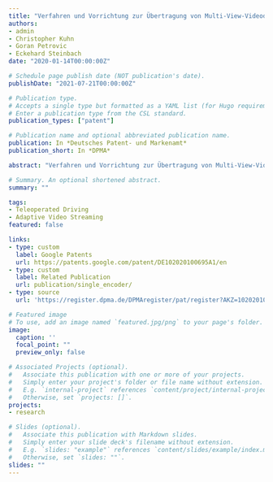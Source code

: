 ```yaml
---
title: "Verfahren und Vorrichtung zur Übertragung von Multi-View-Videodaten"
authors:
- admin
- Christopher Kuhn
- Goran Petrovic
- Eckehard Steinbach
date: "2020-01-14T00:00:00Z"

# Schedule page publish date (NOT publication's date).
publishDate: "2021-07-21T00:00:00Z"

# Publication type.
# Accepts a single type but formatted as a YAML list (for Hugo requirements).
# Enter a publication type from the CSL standard.
publication_types: ["patent"]

# Publication name and optional abbreviated publication name.
publication: In *Deutsches Patent- und Markenamt*
publication_short: In *DPMA*

abstract: "Verfahren und Vorrichtung zur Übertragung von Multi-View-Videodaten"

# Summary. An optional shortened abstract.
summary: ""

tags:
- Teleoperated Driving
- Adaptive Video Streaming
featured: false

links:
- type: custom
  label: Google Patents
  url: https://patents.google.com/patent/DE102020100695A1/en
- type: custom
  label: Related Publication
  url: publication/single_encoder/
- type: source
  url: 'https://register.dpma.de/DPMAregister/pat/register?AKZ=1020201006950'

# Featured image
# To use, add an image named `featured.jpg/png` to your page's folder.
image:
  caption: ''
  focal_point: ""
  preview_only: false

# Associated Projects (optional).
#   Associate this publication with one or more of your projects.
#   Simply enter your project's folder or file name without extension.
#   E.g. `internal-project` references `content/project/internal-project/index.md`.
#   Otherwise, set `projects: []`.
projects:
- research

# Slides (optional).
#   Associate this publication with Markdown slides.
#   Simply enter your slide deck's filename without extension.
#   E.g. `slides: "example"` references `content/slides/example/index.md`.
#   Otherwise, set `slides: ""`.
slides: ""
---
```

